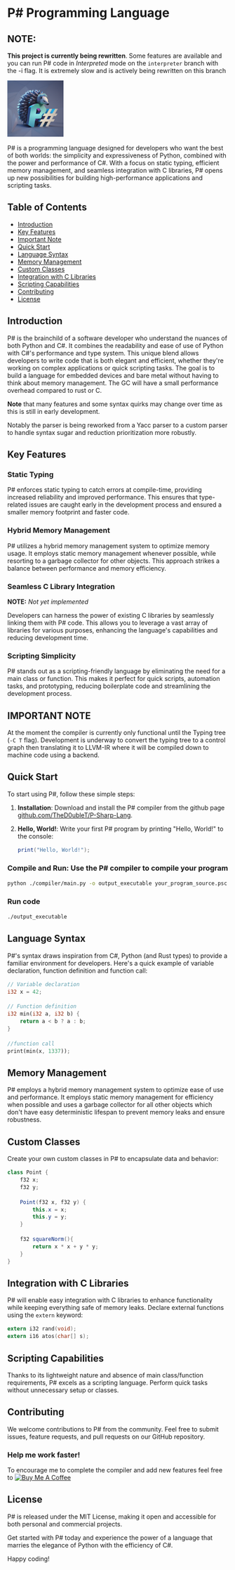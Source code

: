 # P# Programming Language

## **NOTE:**

**This project is currently being rewritten**. Some features are available and you can run P# code in *Interpreted* mode on the `interpreter` branch with the -i flag. It is extremely slow and is actively being rewritten on this branch

<img src="assets/img/psharp_logo.png" alt="P# Logo" width="128"/>

P# is a programming language designed for developers who want the best of both worlds: the simplicity and expressiveness of Python, combined with the power and performance of C#. With a focus on static typing, efficient memory management, and seamless integration with C libraries, P# opens up new possibilities for building high-performance applications and scripting tasks.

## Table of Contents

- [Introduction](#introduction)
- [Key Features](#key-features)
- [Important Note](#important-note)
- [Quick Start](#quick-start)
- [Language Syntax](#language-syntax)
- [Memory Management](#memory-management)
- [Custom Classes](#custom-classes)
- [Integration with C Libraries](#integration-with-c-libraries)
- [Scripting Capabilities](#scripting-capabilities)
- [Contributing](#contributing)
- [License](#license)

## Introduction

P# is the brainchild of a software developer who understand the nuances of both Python and C#. It combines the readability and ease of use of Python with C#'s performance and type system. This unique blend allows developers to write code that is both elegant and efficient, whether they're working on complex applications or quick scripting tasks. The goal is to build a language for embedded devices and bare metal without having to think about memory management. The GC will have a small performance overhead compared to rust or C.

**Note** that many features and some syntax quirks may change over time as this is still in early development.

Notably the parser is being reworked from a Yacc parser to a custom parser to handle syntax sugar and reduction prioritization more robustly.

## Key Features

### Static Typing

P# enforces static typing to catch errors at compile-time, providing increased reliability and improved performance. This ensures that type-related issues are caught early in the development process and ensured a smaller memory footprint and faster code.

### Hybrid Memory Management

P# utilizes a hybrid memory management system to optimize memory usage. It employs static memory management whenever possible, while resorting to a garbage collector for other objects. This approach strikes a balance between performance and memory efficiency.

### Seamless C Library Integration

**NOTE:** *Not yet implemented*

Developers can harness the power of existing C libraries by seamlessly linking them with P# code. This allows you to leverage a vast array of libraries for various purposes, enhancing the language's capabilities and reducing development time.

### Scripting Simplicity

P# stands out as a scripting-friendly language by eliminating the need for a main class or function. This makes it perfect for quick scripts, automation tasks, and prototyping, reducing boilerplate code and streamlining the development process.

## IMPORTANT NOTE

At the moment the compiler is currently only functional until the Typing tree (`-C T` flag). Development is underway to convert the typing tree to a control graph then translating it to LLVM-IR where it will be compiled down to machine code using a backend.

## Quick Start

To start using P#, follow these simple steps:

1. **Installation**: Download and install the P# compiler from the github page [github.com/TheD0ubleT/P-Sharp-Lang](https://github.com/TheD0ubleT/P-Sharp-Lang).

2. **Hello, World!**: Write your first P# program by printing "Hello, World!" to the console:

   ```csharp
   print("Hello, World!");
   ```

### Compile and Run: Use the P# compiler to compile your program

```sh
python ./compiler/main.py -o output_executable your_program_source.psc
```

### Run code

```sh
./output_executable
```

## Language Syntax

P#'s syntax draws inspiration from C#, Python (and Rust types) to provide a familiar environment for developers. Here's a quick example of variable declaration, function definition and function call:

```rust
// Variable declaration
i32 x = 42;

// Function definition
i32 min(i32 a, i32 b) {
    return a < b ? a : b;
}

//function call
print(min(x, 1337));
```

## Memory Management

P# employs a hybrid memory management system to optimize ease of use and performance. It employs static memory management for efficiency when possible and uses a garbage collector for all other objects which don't have easy deterministic lifespan to prevent memory leaks and ensure robustness.

## Custom Classes

Create your own custom classes in P# to encapsulate data and behavior:

```csharp
class Point {
    f32 x;
    f32 y;

    Point(f32 x, f32 y) {
        this.x = x;
        this.y = y;
    }

    f32 squareNorm(){
        return x * x + y * y;
    }
}
```

## Integration with C Libraries

P# will enable easy integration with C libraries to enhance functionality while keeping everything safe of memory leaks. Declare external functions using the `extern` keyword:

```c
extern i32 rand(void);
extern i16 atos(char[] s);
```

## Scripting Capabilities

Thanks to its lightweight nature and absence of main class/function requirements, P# excels as a scripting language. Perform quick tasks without unnecessary setup or classes.

## Contributing

We welcome contributions to P# from the community. Feel free to submit issues, feature requests, and pull requests on our GitHub repository.

### Help me work faster!

To encourage me to complete the compiler and add new features feel free to <a href="https://www.buymeacoffee.com/stephanelatil" target="_blank"><img src="https://cdn.buymeacoffee.com/buttons/default-orange.png" alt="Buy Me A Coffee" height="41" width="174"></a>

## License

P# is released under the MIT License, making it open and accessible for both personal and commercial projects.

Get started with P# today and experience the power of a language that marries the elegance of Python with the efficiency of C#.

Happy coding!
